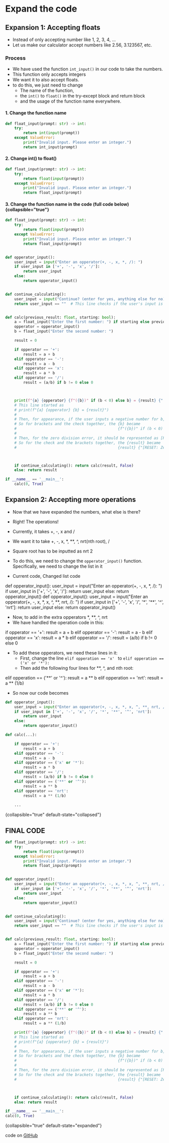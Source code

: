 # Expand the code

## Expansion 1: Accepting floats
+ Instead of only accepting number like 1, 2, 3, 4, ...
+ Let us make our calculator accept numbers like 2.56, 3.123567, etc.

### Process
+ We have used the function `int_input()` in our code to take the numbers.
+ This function only accepts integers
+ We want it to also accept floats.
+ to do this, we just need to change
  + The name of the function,
  + the `int()` to `float()` in the try-except block and return block
  + and the usage of the function name everywhere.

#### 1. Change the function name
```python
def float_input(prompt: str) -> int:
    try:
        return int(input(prompt))
    except ValueError:
        print("Invalid input. Please enter an integer.")
        return int_input(prompt)
```

#### 2. Change int() to float()
```python
def float_input(prompt: str) -> int:
    try:
        return float(input(prompt))
    except ValueError:
        print("Invalid input. Please enter an integer.")
        return float_input(prompt)
```

#### 3. Change the function name in the code (full code below) {collapsible="true"}
```python
def float_input(prompt: str) -> int:
    try:
        return float(input(prompt))
    except ValueError:
        print("Invalid input. Please enter an integer.")
        return float_input(prompt)


def opperator_input():
    user_input = input("Enter an opperator(+, -, x, *, /): ")
    if user_input in ['+', '-', 'x', '/']:
        return user_input
    else:
        return opperator_input()


def continue_calculating():
    user_input = input("Continue? (enter for yes, anything else for no): ")
    return user_input == ""  # This line checks if the user's input is empty. If it is, returns True, else false.


def calc(previous_result: float, starting: bool):
    a = float_input("Enter the first number: ") if starting else previous_result
    opperator = opperator_input()
    b = float_input("Enter the second number: ")

    result = 0

    if opperator == '+':
        result = a + b
    elif opperator == '-':
        result = a - b
    elif opperator == 'x':
        result = a * b
    elif opperator == '/':
        result = (a/b) if b != 0 else 0



    print(f"{a} {opperator} {f"({b})" if (b < 0) else b} = {result} {"[RESET: Zero division error]" if (b == 0 and opperator == '/') else ""} ")
    # This line started as
    # print(f"{a} {opperator} {b} = {result}")
    #
    # Then, for appearance, if the user inputs a negative number for b, it should be represented as (-b)
    # So for brackets and the check together, the {b} became
    #                                             {f"({b})" if (b < 0) else b}
    #
    # Then, for the zero division error, it should be represented as [RESET: Zero division error]
    # So for the check and the brackets together, the {result} became
    #                                             {result} {"[RESET: Zero division error]" if (b == 0 and opperator == '/') else ""}



    if continue_calculating(): return calc(result, False)
    else: return result

if __name__ == '__main__':
    calc(0, True)
```

## Expansion 2: Accepting more operations
+ Now that we have expanded the numbers, what else is there?
+ Right! The operations!
+ Currently, it takes +, -, x and /
+ We want it to take +, -, x, *, **, ^, nrt(nth root), /
+ Square root has to be inputted as nrt 2
+ To do this, we need to change the `opperator_input()` function. Specifically, we need to change the list in it

+ Current code, Changed list code
<code-block lang="python" collapsible="true">
def opperator_input():
    user_input = input("Enter an opperator(+, -, x, *, /): ")
    if user_input in ['+', '-', 'x', '/']:
        return user_input
    else:
        return opperator_input()
</code-block>
<code-block lang="python" collapsible="true">
def opperator_input():
    user_input = input("Enter an opperator(+, -, x, *, x, ^, **, nrt, /): ")
    if user_input in ['+', '-', 'x', '/', '*', '**', '^', 'nrt']:
        return user_input
    else:
        return opperator_input()
</code-block>

+ Now, to add in the extra opperators *, **, ^, nrt
+ We have handled the operation code in this:
<code-block lang="python" collapsible="true">
    if opperator == '+':
        result = a + b
    elif opperator == '-':
        result = a - b
    elif opperator == 'x':
        result = a * b
    elif opperator == '/':
        result = (a/b) if b != 0 else 0
</code-block>

+ To add these opperators, we need these lines in it:
  + First, change the line `elif opperation == 'x' ` to `elif opperation == ('x' or '*'): `
  + Then add the following four lines for **, ^, and nth root:
<code-block lang="python">
elif opperation == ('**' or '^'):
    result = a ** b
elif opperation == 'nrt':
    result = a ** (1/b)
</code-block>

+ So now our code becomes
```python
def opperator_input():
    user_input = input("Enter an opperator(+, -, x, *, x, ^, **, nrt, /): ")
    if user_input in ['+', '-', 'x', '/', '*', '**', '^', 'nrt']:
        return user_input
    else:
        return opperator_input()

def calc(...):

    if opperator == '+':
        result = a + b
    elif opperator == '-':
        result = a - b
    elif opperator == ('x' or '*'):
        result = a * b
    elif opperator == '/':
        result = (a/b) if b != 0 else 0
    elif opperator == ('**' or '^'):
        result = a ** b
    elif opperator == 'nrt':
        result = a ** (1/b)
    
    ...
```
{collapsible="true" default-state="collapsed"}

## FINAL CODE
```python
def float_input(prompt: str) -> int:
    try:
        return float(input(prompt))
    except ValueError:
        print("Invalid input. Please enter an integer.")
        return float_input(prompt)


def opperator_input():
    user_input = input("Enter an opperator(+, -, x, *, x, ^, **, nrt, /): ")
    if user_input in ['+', '-', 'x', '/', '*', '**', '^', 'nrt']:
        return user_input
    else:
        return opperator_input()


def continue_calculating():
    user_input = input("Continue? (enter for yes, anything else for no): ")
    return user_input == ""  # This line checks if the user's input is empty. If it is, returns True, else false.


def calc(previous_result: float, starting: bool):
    a = float_input("Enter the first number: ") if starting else previous_result
    opperator = opperator_input()
    b = float_input("Enter the second number: ")

    result = 0

    if opperator == '+':
        result = a + b
    elif opperator == '-':
        result = a - b
    elif opperator == ('x' or '*'):
        result = a * b
    elif opperator == '/':
        result = (a/b) if b != 0 else 0
    elif opperator == ('**' or '^'):
        result = a ** b
    elif opperator == 'nrt':
        result = a ** (1/b)

    print(f"{a} {opperator} {f"({b})" if (b < 0) else b} = {result} {"[RESET: Zero division error]" if (b == 0 and opperator == '/') else ""} ")
    # This line started as
    # print(f"{a} {opperator} {b} = {result}")
    #
    # Then, for appearance, if the user inputs a negative number for b, it should be represented as (-b)
    # So for brackets and the check together, the {b} became
    #                                             {f"({b})" if (b < 0) else b}
    #
    # Then, for the zero division error, it should be represented as [RESET: Zero division error]
    # So for the check and the brackets together, the {result} became
    #                                             {result} {"[RESET: Zero division error]" if (b == 0 and opperator == '/') else ""}



    if continue_calculating(): return calc(result, False)
    else: return result

if __name__ == '__main__':
calc(0, True)

```
{collapsible="true" default-state="expanded"}

code on [GitHub](https://github.com/srujanshenoy/PythonSite/blob/master/Script%20files/Python%20Calculator/Python%20Calculator%20Opperation%20expantion.py)
